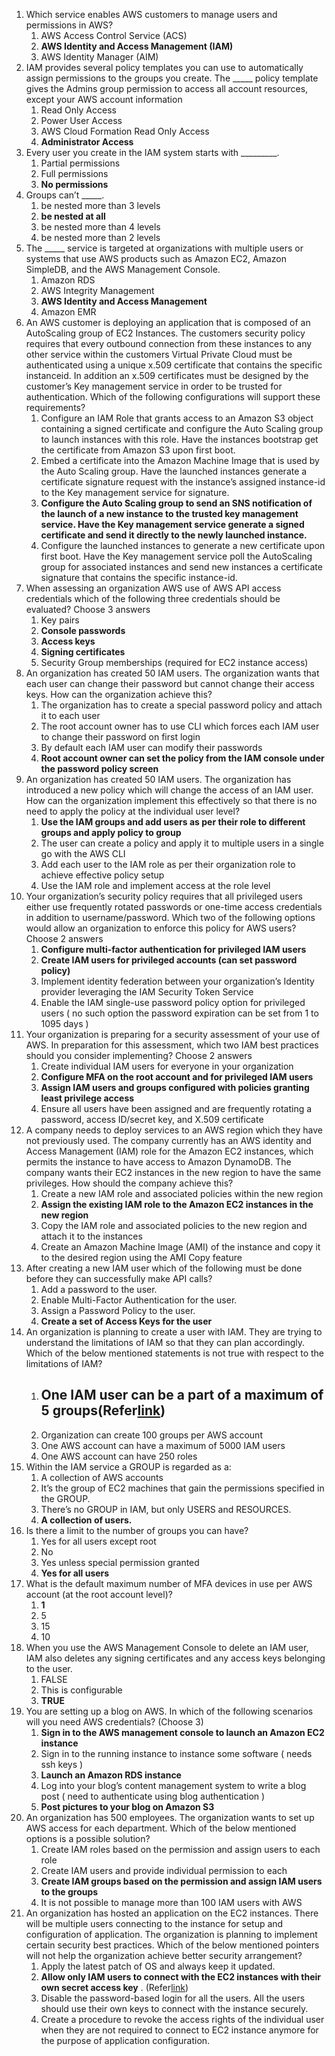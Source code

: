 1. Which service enables AWS customers to manage users and permissions in AWS?
   1. AWS Access Control Service \(ACS\)
   2. **AWS Identity and Access Management \(IAM\)**
   3. AWS Identity Manager \(AIM\)
2. IAM provides several policy templates you can use to automatically assign permissions to the groups you create. The \_\_\_\_\_ policy template gives the Admins group permission to access all account resources, except your AWS account information
   1. Read Only Access
   2. Power User Access
   3. AWS Cloud Formation Read Only Access
   4. **Administrator Access**
3. Every user you create in the IAM system starts with \_\_\_\_\_\_\_\_\_.
   1. Partial permissions
   2. Full permissions
   3. **No permissions**
4. Groups can’t \_\_\_\_\_.
   1. be nested more than 3 levels
   2. **be nested at all**
   3. be nested more than 4 levels
   4. be nested more than 2 levels
5. The \_\_\_\_\_ service is targeted at organizations with multiple users or systems that use AWS products such as Amazon EC2, Amazon SimpleDB, and the AWS Management Console.
   1. Amazon RDS
   2. AWS Integrity Management
   3. **AWS Identity and Access Management**
   4. Amazon EMR
6. An AWS customer is deploying an application that is composed of an AutoScaling group of EC2 Instances. The customers security policy requires that every outbound connection from these instances to any other service within the customers Virtual Private Cloud must be authenticated using a unique x.509 certificate that contains the specific instanceid. In addition an x.509 certificates must be designed by the customer’s Key management service in order to be trusted for authentication. Which of the following configurations will support these requirements?
   1. Configure an IAM Role that grants access to an Amazon S3 object containing a signed certificate and configure the Auto Scaling group to launch instances with this role. Have the instances bootstrap get the certificate from Amazon S3 upon first boot.
   2. Embed a certificate into the Amazon Machine Image that is used by the Auto Scaling group. Have the launched instances generate a certificate signature request with the instance’s assigned instance-id to the Key management service for signature.
   3. **Configure the Auto Scaling group to send an SNS notification of the launch of a new instance to the trusted key management service. Have the Key management service generate a signed certificate and send it directly to the newly launched instance.**
   4. Configure the launched instances to generate a new certificate upon first boot. Have the Key management service poll the AutoScaling group for associated instances and send new instances a certificate signature that contains the specific instance-id.
7. When assessing an organization AWS use of AWS API access credentials which of the following three credentials should be evaluated? Choose 3 answers
   1. Key pairs
   2. **Console passwords**
   3. **Access keys**
   4. **Signing certificates**
   5. Security Group memberships \(required for EC2 instance access\)
8. An organization has created 50 IAM users. The organization wants that each user can change their password but cannot change their access keys. How can the organization achieve this?
   1. The organization has to create a special password policy and attach it to each user
   2. The root account owner has to use CLI which forces each IAM user to change their password on first login
   3. By default each IAM user can modify their passwords
   4. **Root account owner can set the policy from the IAM console under the password policy screen**
9. An organization has created 50 IAM users. The organization has introduced a new policy which will change the access of an IAM user. How can the organization implement this effectively so that there is no need to apply the policy at the individual user level?
   1. **Use the IAM groups and add users as per their role to different groups and apply policy to group**
   2. The user can create a policy and apply it to multiple users in a single go with the AWS CLI
   3. Add each user to the IAM role as per their organization role to achieve effective policy setup
   4. Use the IAM role and implement access at the role level
10. Your organization’s security policy requires that all privileged users either use frequently rotated passwords or one-time access credentials in addition to username/password. Which two of the following options would allow an organization to enforce this policy for AWS users? Choose 2 answers
    1. **Configure multi-factor authentication for privileged IAM users**
    2. **Create IAM users for privileged accounts \(**can set password policy**\)**
    3. Implement identity federation between your organization’s Identity provider leveraging the IAM Security Token Service
    4. Enable the IAM single-use password policy option for privileged users \(
       no such option the password expiration can be set from 1 to 1095 days
       \)
11. Your organization is preparing for a security assessment of your use of AWS. In preparation for this assessment, which two IAM best practices should you consider implementing? Choose 2 answers
    1. Create individual IAM users for everyone in your organization
    2. **Configure MFA on the root account and for privileged IAM users**
    3. **Assign IAM users and groups configured with policies granting least privilege access**
    4. Ensure all users have been assigned and are frequently rotating a password, access ID/secret key, and X.509 certificate
12. A company needs to deploy services to an AWS region which they have not previously used. The company currently has an AWS identity and Access Management \(IAM\) role for the Amazon EC2 instances, which permits the instance to have access to Amazon DynamoDB. The company wants their EC2 instances in the new region to have the same privileges. How should the company achieve this?
    1. Create a new IAM role and associated policies within the new region
    2. **Assign the existing IAM role to the Amazon EC2 instances in the new region**
    3. Copy the IAM role and associated policies to the new region and attach it to the instances
    4. Create an Amazon Machine Image \(AMI\) of the instance and copy it to the desired region using the AMI Copy feature
13. After creating a new IAM user which of the following must be done before they can successfully make API calls?
    1. Add a password to the user.
    2. Enable Multi-Factor Authentication for the user.
    3. Assign a Password Policy to the user.
    4. **Create a set of Access Keys for the user**
14. An organization is planning to create a user with IAM. They are trying to understand the limitations of IAM so that they can plan accordingly. Which of the below mentioned statements is not true with respect to the limitations of IAM?
    1. **One IAM user can be a part of a maximum of 5 groups**\(Refer[link](https://docs.aws.amazon.com/IAM/latest/UserGuide/reference_iam-limits.html)\)
       ---
    2. Organization can create 100 groups per AWS account
    3. One AWS account can have a maximum of 5000 IAM users
    4. One AWS account can have 250 roles
15. Within the IAM service a GROUP is regarded as a:
    1. A collection of AWS accounts
    2. It’s the group of EC2 machines that gain the permissions specified in the GROUP.
    3. There’s no GROUP in IAM, but only USERS and RESOURCES.
    4. **A collection of users.**
16. Is there a limit to the number of groups you can have?
    1. Yes for all users except root
    2. No
    3. Yes unless special permission granted
    4. **Yes for all users**
17. What is the default maximum number of MFA devices in use per AWS account \(at the root account level\)?
    1. **1**
    2. 5
    3. 15
    4. 10
18. When you use the AWS Management Console to delete an IAM user, IAM also deletes any signing certificates and any access keys belonging to the user.
    1. FALSE
    2. This is configurable
    3. **TRUE**
19. You are setting up a blog on AWS. In which of the following scenarios will you need AWS credentials? \(Choose 3\)
    1. **Sign in to the AWS management console to launch an Amazon EC2 instance**
    2. Sign in to the running instance to instance some software \(
       needs ssh keys
       \)
    3. **Launch an Amazon RDS instance**
    4. Log into your blog’s content management system to write a blog post \(
       need to authenticate using blog authentication
       \)
    5. **Post pictures to your blog on Amazon S3**
20. An organization has 500 employees. The organization wants to set up AWS access for each department. Which of the below mentioned options is a possible solution?
    1. Create IAM roles based on the permission and assign users to each role
    2. Create IAM users and provide individual permission to each
    3. **Create IAM groups based on the permission and assign IAM users to the groups**
    4. It is not possible to manage more than 100 IAM users with AWS
21. An organization has hosted an application on the EC2 instances. There will be multiple users connecting to the instance for setup and configuration of application. The organization is planning to implement certain security best practices. Which of the below mentioned pointers will not help the organization achieve better security arrangement?
    1. Apply the latest patch of OS and always keep it updated.
    2. **Allow only IAM users to connect with the EC2 instances with their own secret access key**
       . \(Refer[link](http://aws.amazon.com/articles/1233/)\)
    3. Disable the password-based login for all the users. All the users should use their own keys to connect with the instance securely.
    4. Create a procedure to revoke the access rights of the individual user when they are not required to connect to EC2 instance anymore for the purpose of application configuration.




